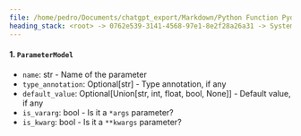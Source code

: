 ```yaml
---
file: /home/pedro/Documents/chatgpt_export/Markdown/Python Function Pydantic Model.md
heading_stack: <root> -> 0762e539-3141-4568-97e1-8e2f28a26a31 -> System -> 7310dbb5-540b-40ba-ba28-f730ab506660 -> System -> aaa26adf-0eb0-4d7d-93a7-d9d284b5c9f3 -> User -> c6015848-a2ab-4b8c-8922-7bf89d9fdf34 -> Assistant -> Models -> 1. `ParameterModel`
---
```

#### 1. `ParameterModel`

- `name`: str - Name of the parameter
- `type_annotation`: Optional[str] - Type annotation, if any
- `default_value`: Optional[Union[str, int, float, bool, None]] - Default value, if any
- `is_vararg`: bool - Is it a `*args` parameter?
- `is_kwarg`: bool - Is it a `**kwargs` parameter?

